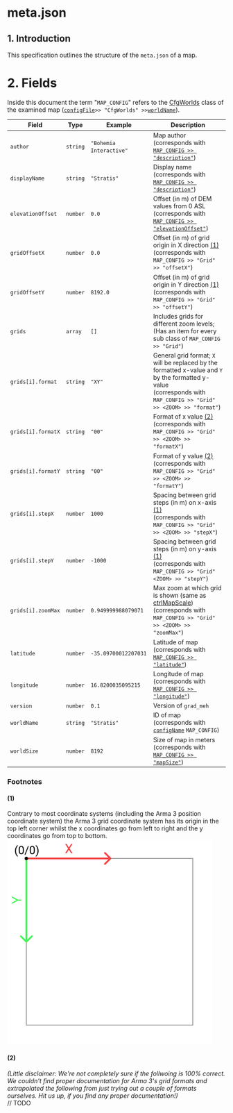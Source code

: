 # meta.json

## 1. Introduction
This specification outlines the structure of the `meta.json` of a map.

# 2. Fields
Inside this document the term "`MAP_CONFIG`" refers to the  [CfgWorlds](https://community.bistudio.com/wiki/Arma_3_CfgWorlds_Config_Reference) class of the examined map ([`configFile`](https://community.bistudio.com/wiki/configFile)` >> "CfgWorlds" >> `[`worldName`](https://community.bistudio.com/wiki/worldName)).

| Field | Type | Example | Description |
| --- | --- | --- | --- |
| `author` | `string` | `"Bohemia Interactive"` | Map author<br>(corresponds with [`MAP_CONFIG >> "description"`](https://community.bistudio.com/wiki/Arma_3_CfgWorlds_Config_Reference#author)) |
| `displayName` | `string` | `"Stratis"` | Display name<br>(corresponds with [`MAP_CONFIG >> "description"`](https://community.bistudio.com/wiki/Arma_3_CfgWorlds_Config_Reference#description)) |
| `elevationOffset` | `number` | `0.0` | Offset (in m) of DEM values from 0 ASL<br>(corresponds with [`MAP_CONFIG >> "elevationOffset"`](https://community.bistudio.com/wiki/Arma_3_CfgWorlds_Config_Reference#elevationOffset)) |
| `gridOffsetX` | `number` | `0.0` | Offset (in m) of grid origin in X direction [(1)](#1)<br>(corresponds with `MAP_CONFIG >> "Grid" >> "offsetX"`) |
| `gridOffsetY` | `number` | `8192.0` | Offset (in m) of grid origin in Y direction [(1)](#1)<br>(corresponds with `MAP_CONFIG >> "Grid" >> "offsetY"`) |
| `grids` | `array` | `[]` | Includes grids for different zoom levels;<br>(Has an item for every sub class of `MAP_CONFIG >> "Grid"`) |
| `grids[i].format` | `string` | `"XY"` | General grid format; `X` will be replaced by the formatted x-value and `Y` by the formatted y-value<br>(corresponds with `MAP_CONFIG >> "Grid" >> <ZOOM> >> "format"`) |
| `grids[i].formatX` | `string` | `"00"` | Format of x value [(2)](#2)<br>(corresponds with `MAP_CONFIG >> "Grid" >> <ZOOM> >> "formatX"`)  |
| `grids[i].formatY` | `string` | `"00"` | Format of y value [(2)](#2)<br>(corresponds with `MAP_CONFIG >> "Grid" >> <ZOOM> >> "formatY"`) |
| `grids[i].stepX` | `number` | `1000` | Spacing between grid steps (in m) on x-axis [(1)](#1)<br>(corresponds with `MAP_CONFIG >> "Grid" >> <ZOOM> >> "stepX"`) |
| `grids[i].stepY` | `number` | `-1000` | Spacing between grid steps (in m) on y-axis [(1)](#1)<br>(corresponds with `MAP_CONFIG >> "Grid" <ZOOM> >> "stepY"`) |
| `grids[i].zoomMax` | `number` | `0.949999988079071` | Max zoom at which grid is shown (same as [ctrlMapScale](https://community.bistudio.com/wiki/ctrlMapScale))<br>(corresponds with `MAP_CONFIG >> "Grid" >> <ZOOM> >> "zoomMax"`)  |
| `latitude` | `number` | `-35.09700012207031` | Latitude of map<br>(corresponds with [`MAP_CONFIG >> "latitude"`](https://community.bistudio.com/wiki/Arma_3_CfgWorlds_Config_Reference#latitude)) |
| `longitude` | `number` | `16.8200035095215` | Longitude of map<br>(corresponds with [`MAP_CONFIG >> "longitude"`](https://community.bistudio.com/wiki/Arma_3_CfgWorlds_Config_Reference#longitude)) |
| `version` | `number` | `0.1` | Version of `grad_meh` | |
| `worldName` | `string` | `"Stratis"` | ID of map<br>(corresponds with [`configName`](https://community.bistudio.com/wiki/configName) `MAP_CONFIG`) |
| `worldSize` | `number` | `8192` | Size of map in meters<br>(corresponds with  [`MAP_CONFIG >> "mapSize"`](https://community.bistudio.com/wiki/Arma_3_CfgWorlds_Config_Reference#mapSize)) |

### Footnotes

#### (1)
Contrary to most coordinate systems (including the Arma 3 position coordinate system) the Arma 3 grid coordinate system has its origin in the top left corner whilst the x coordinates go from left to right and the y coordinates go from top to bottom.  
![](./assets/grid_coord_system.svg)


#### (2)
_(Little disclaimer: We're not completely sure if the follwoing is 100% correct. We couldn't find proper documentation for Arma 3's grid formats and extrapolated the following from just trying out a couple of formats ourselves. Hit us up, if you find any proper documentation!)_  
// TODO
